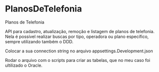 # PlanosDeTelefonia
Planos de Telefonia

API para cadastro, atualização, remoção e listagem de planos de telefonia.
Nela é possível realizar buscas por tipo, operadora ou plano específico, sempre utilizando também o DDD.


Colocar a sua connection string no arquivo appsettings.Development.json


Rodar o arquivo com o scripts para criar as tabelas, que no meu caso foi ultilizado o Oracle.
